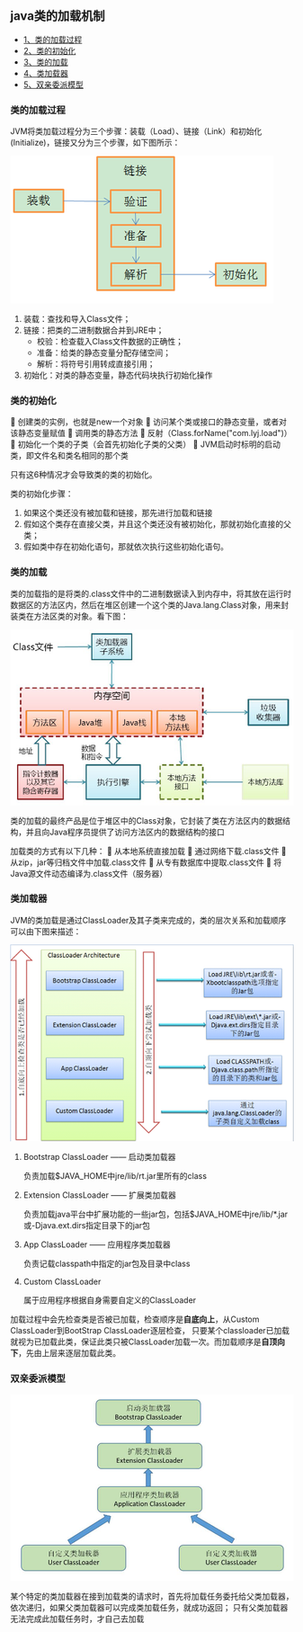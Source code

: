 ## java类的加载机制

- [1、类的加载过程](#类的加载过程)
- [2、类的初始化](#类的初始化)
- [3、类的加载](#类的加载)
- [4、类加载器](#类加载器)
- [5、双亲委派模型](#双亲委派模型)

### 类的加载过程 
JVM将类加载过程分为三个步骤：装载（Load）、链接（Link）和初始化(Initialize)，链接又分为三个步骤，如下图所示：

![类加载器1](../../sources/part2/类加载器1.png)

1) 装载：查找和导入Class文件；
2) 链接：把类的二进制数据合并到JRE中；
    - 校验：检查载入Class文件数据的正确性；
    - 准备：给类的静态变量分配存储空间；
    - 解析：将符号引用转成直接引用；
3) 初始化：对类的静态变量，静态代码块执行初始化操作

### 类的初始化 
 创建类的实例，也就是new一个对象
 访问某个类或接口的静态变量，或者对该静态变量赋值
 调用类的静态方法
 反射（Class.forName("com.lyj.load")）
 初始化一个类的子类（会首先初始化子类的父类）
 JVM启动时标明的启动类，即文件名和类名相同的那个类

只有这6种情况才会导致类的类的初始化。

类的初始化步骤：
1. 如果这个类还没有被加载和链接，那先进行加载和链接
2. 假如这个类存在直接父类，并且这个类还没有被初始化，那就初始化直接的父类；
3. 假如类中存在初始化语句，那就依次执行这些初始化语句。

### 类的加载 
类的加载指的是将类的.class文件中的二进制数据读入到内存中，将其放在运行时数据区的方法区内，然后在堆区创建一个这个类的Java.lang.Class对象，用来封装类在方法区类的对象。看下图：

![类加载器1](../../sources/part2/类的加载.png)

类的加载的最终产品是位于堆区中的Class对象，它封装了类在方法区内的数据结构，并且向Java程序员提供了访问方法区内的数据结构的接口

加载类的方式有以下几种：
 从本地系统直接加载
 通过网络下载.class文件
 从zip，jar等归档文件中加载.class文件
 从专有数据库中提取.class文件
 将Java源文件动态编译为.class文件（服务器）

### 类加载器 
JVM的类加载是通过ClassLoader及其子类来完成的，类的层次关系和加载顺序可以由下图来描述：

![类加载器1](../../sources/part2/类加载器.png)

1. Bootstrap ClassLoader —— 启动类加载器
   
   负责加载$JAVA_HOME中jre/lib/rt.jar里所有的class
   
2. Extension ClassLoader —— 扩展类加载器

   负责加载java平台中扩展功能的一些jar包，包括$JAVA_HOME中jre/lib/*.jar或-Djava.ext.dirs指定目录下的jar包

3. App ClassLoader —— 应用程序类加载器

   负责记载classpath中指定的jar包及目录中class

4. Custom ClassLoader

   属于应用程序根据自身需要自定义的ClassLoader
   
加载过程中会先检查类是否被已加载，检查顺序是**自底向上**，从Custom ClassLoader到BootStrap ClassLoader逐层检查，
只要某个classloader已加载就视为已加载此类，保证此类只被ClassLoader加载一次。而加载顺序是**自顶向下**，先由上层来逐层加载此类。

### 双亲委派模型 

![双亲委派模型](../../sources/part2/双亲委派.png)

某个特定的类加载器在接到加载类的请求时，首先将加载任务委托给父类加载器，依次递归，如果父类加载器可以完成类加载任务，就成功返回；
只有父类加载器无法完成此加载任务时，才自己去加载